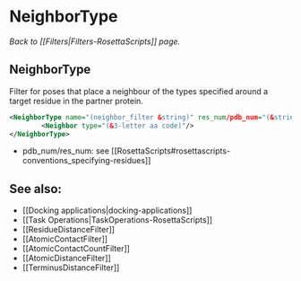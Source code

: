 # NeighborType
*Back to [[Filters|Filters-RosettaScripts]] page.*
## NeighborType

Filter for poses that place a neighbour of the types specified around a target residue in the partner protein.

```xml
<NeighborType name="(neighbor_filter &string)" res_num/pdb_num="(&string)" distance="(8.0 &Real)">
        <Neighbor type="(&3-letter aa code)"/>
</NeighborType>
```

-   pdb\_num/res\_num: see [[RosettaScripts#rosettascripts-conventions_specifying-residues]]

## See also:

* [[Docking applications|docking-applications]]
* [[Task Operations|TaskOperations-RosettaScripts]]
* [[ResidueDistanceFilter]]
* [[AtomicContactFilter]]
* [[AtomicContactCountFilter]]
* [[AtomicDistanceFilter]]
* [[TerminusDistanceFilter]]
